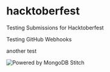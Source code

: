 # hacktoberfest
Testing Submissions for Hacktoberfest

Testing GitHub Webhooks

another test

![Powered by MongoDB Stitch]( https://webhooks.mongodb-stitch.com/api/client/v2.0/app/devrel-mrmrq/service/stitchbadge/incoming_webhook/stitchstatus "Powered by Stitch")


